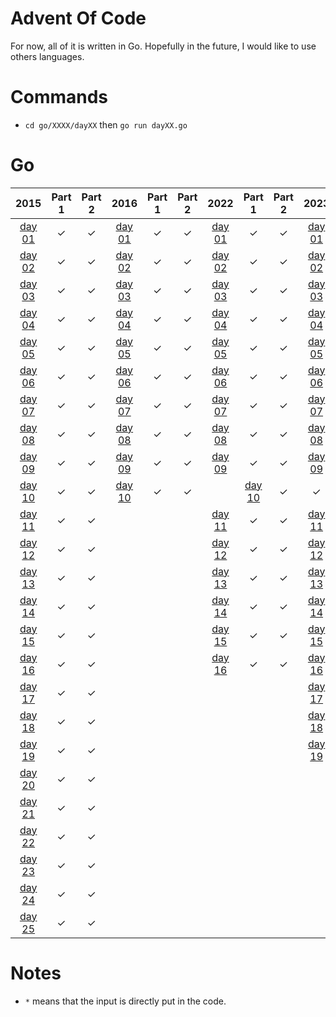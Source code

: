 # Advent Of Code

For now, all of it is written in Go. Hopefully in the future, I would like to use others languages.

# Commands

- `cd go/XXXX/dayXX` then `go run dayXX.go`

# Go

|2015|Part 1|Part 2|2016|Part 1|Part 2|2022|Part 1|Part 2|2023|Part 1|Part 2|
|:---:|:---:|:---:|:---:|:---:|:---:|:---:|:---:|:---:|:---:|:---:|:---:|
|[day 01](./go/2015/day01/day01.go)|&check;|&check;|[day 01](./go/2016/day01/day01.go)|&check;|&check;|[day 01](./go/2022/day01/day01.go)|&check;|&check;|[day 01](./go/2023/day01/day01.go)|&check;|&check;|
|[day 02](./go/2015/day02/day02.go)|&check;|&check;|[day 02](./go/2016/day02/day02.go)|&check;|&check;|[day 02](./go/2022/day02/day02.go)|&check;|&check;|[day 02](./go/2023/day02/day02.go)|&check;|&check;|
|[day 03](./go/2015/day03/day03.go)|&check;|&check;|[day 03](./go/2016/day03/day03.go)|&check;|&check;|[day 03](./go/2022/day03/day03.go)|&check;|&check;|[day 03](./go/2023/day03/day03.go)|&check;|&check;|
|[day 04](./go/2015/day04/day04.go)|&check;|&check;|[day 04](./go/2016/day04/day04.go)|&check;|&check;|[day 04](./go/2022/day04/day04.go)|&check;|&check;|[day 04](./go/2023/day04/day04.go)|&check;|&check;|
|[day 05](./go/2015/day05/day05.go)|&check;|&check;|[day 05](./go/2016/day05/day05.go)|&check;|&check;|[day 05](./go/2022/day05/day05.go)|&check;|&check;|[day 05](./go/2023/day05/day05.go)|&check;|&check;|
|[day 06](./go/2015/day06/day06.go)|&check;|&check;|[day 06](./go/2016/day06/day06.go)|&check;|&check;|[day 06](./go/2022/day06/day06.go)|&check;|&check;|[day 06](./go/2023/day06/day06.go)|&check;|&check;|
|[day 07](./go/2015/day07/day07.go)|&check;|&check;|[day 07](./go/2016/day07/day07.go)|&check;|&check;|[day 07](./go/2022/day07/day07.go)|&check;|&check;|[day 07](./go/2023/day07/day07.go)|&check;|&check;|
|[day 08](./go/2015/day08/day08.go)|&check;|&check;|[day 08](./go/2016/day08/day08.go)|&check;|&check;|[day 08](./go/2022/day08/day08.go)|&check;|&check;|[day 08](./go/2023/day08/day08.go)|&check;|&check;|
|[day 09](./go/2015/day09/day09.go)|&check;|&check;|[day 09](./go/2016/day09/day09.go)|&check;|&check;|[day 09](./go/2022/day09/day09.go)|&check;|&check;|[day 09](./go/2023/day09/day09.go)|&check;|&check;|
|[day 10](./go/2015/day10/day10.go)|&check;|&check;|[day 10](./go/2016/day10/day10.go)|&check;|&check;||[day 10](./go/2022/day10/day10.go)|&check;|&check;|[day 10](./go/2023/day10/day10.go)|&check;|&check;|
|[day 11](./go/2015/day11/day11.go)|&check;|&check;||||[day 11](./go/2022/day11/day11.go)|&check;|&check;|[day 11](./go/2023/day11/day11.go)|&check;|&check;|
|[day 12](./go/2015/day12/day12.go)|&check;|&check;||||[day 12](./go/2022/day12/day12.go)|&check;|&check;|[day 12](./go/2023/day12/day12.go)|&check;|&check;|
|[day 13](./go/2015/day13/day13.go)|&check;|&check;||||[day 13](./go/2022/day13/day13.go)|&check;|&check;|[day 13](./go/2023/day13/day13.go)|&check;|&check;|
|[day 14](./go/2015/day14/day14.go)|&check;|&check;||||[day 14](./go/2022/day14/day14.go)|&check;|&check;|[day 14](./go/2023/day14/day14.go)|&check;|&check;|
|[day 15](./go/2015/day15/day15.go)|&check;|&check;||||[day 15](./go/2022/day15/day15.go)|&check;|&check;|[day 15](./go/2023/day15/day15.go)|&check;|&check;|
|[day 16](./go/2015/day16/day16.go)|&check;|&check;||||[day 16](./go/2022/day16/day16.go)|&check;|&check;|[day 16](./go/2023/day16/day16.go)|&check;|&check;|
|[day 17](./go/2015/day17/day17.go)|&check;|&check;|||||||[day 17](./go/2023/day17/day17.go)|&check;|&check;|
|[day 18](./go/2015/day18/day18.go)|&check;|&check;|||||||[day 18](./go/2023/day18/day18.go)|&check;|&check;|
|[day 19](./go/2015/day19/day19.go)|&check;|&check;|||||||[day 19](./go/2023/day19/day19.go)|&check;|&check;|
|[day 20](./go/2015/day20/day20.go)|&check;|&check;|||||||
|[day 21](./go/2015/day21/day21.go)|&check;|&check;|||||||
|[day 22](./go/2015/day22/day22.go)|&check;|&check;|||||||
|[day 23](./go/2015/day23/day23.go)|&check;|&check;|||||||
|[day 24](./go/2015/day24/day24.go)|&check;|&check;|||||||
|[day 25](./go/2015/day25/day25.go)|&check;|&check;|||||||

# Notes

- `*` means that the input is directly put in the code. 